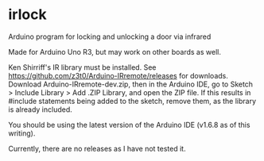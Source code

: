 # irlock
Arduino program for locking and unlocking a door via infrared

Made for Arduino Uno R3, but may work on other boards as well.

Ken Shirriff's IR library must be installed. See https://github.com/z3t0/Arduino-IRremote/releases for downloads. Download Arduino-IRremote-dev.zip, then in the  Arduino IDE, go to Sketch > Include Library > Add .ZIP Library, and open the ZIP file. If this results in #include statements being added to the sketch, remove them, as the library is already included.

You should be using the latest version of the Arduino IDE (v1.6.8 as of this writing).

Currently, there are no releases as I have not tested it.
